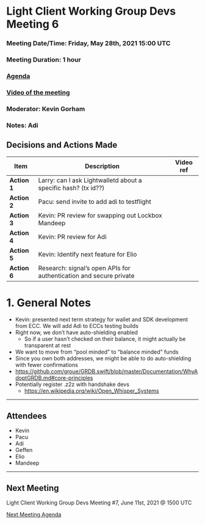 # Light Client Working Group Devs Meeting 6
### Meeting Date/Time: Friday, May 28th, 2021 15:00 UTC
### Meeting Duration: 1 hour
### [Agenda](https://github.com/zcash/lcwg/issues/7)
### [Video of the meeting](not-recorded)
### Moderator: Kevin Gorham
### Notes: Adi

## Decisions and Actions Made
| Item | Description | Video ref |
| ------------- | ----------- | --------- |
| **Action 1** | Larry: can I ask Lightwalletd about a specific hash? (tx id??)||
| **Action 2** | Pacu: send invite to add adi to testflight||
| **Action 3** | Kevin: PR review for swapping out Lockbox Mandeep ||
| **Action 4** | Kevin: PR review for Adi||
| **Action 5** | Kevin: Identify next feature for Elio||
| **Action 6** | Research: signal’s open APIs for authentication and secure private||

# 1. General Notes
- Kevin: presented next term strategy for wallet and SDK development from ECC. We will add Adi to ECCs testing builds
- Right now, we don’t have auto-shielding enabled
  - So if a user hasn’t checked on their balance, it might actually be transparent at rest
- We want to move from “pool minded” to “balance minded” funds
- Since you own both addresses, we might be able to do auto-shielding with fewer confirmations
- https://github.com/groue/GRDB.swift/blob/master/Documentation/WhyAdoptGRDB.md#core-principles 
- Potentially register .z2z with handshake devs
  - https://en.wikipedia.org/wiki/Open_Whisper_Systems

-------------------------------------------
## Attendees
- Kevin
- Pacu
- Adi
- Geffen
- Elio
- Mandeep 

---------------------------------------

## Next Meeting
Light Client Working Group Devs Meeting #7, June 11st, 2021 @ 1500 UTC

[Next Meeting Agenda](https://github.com/zcash/lcwg/issues/8)


